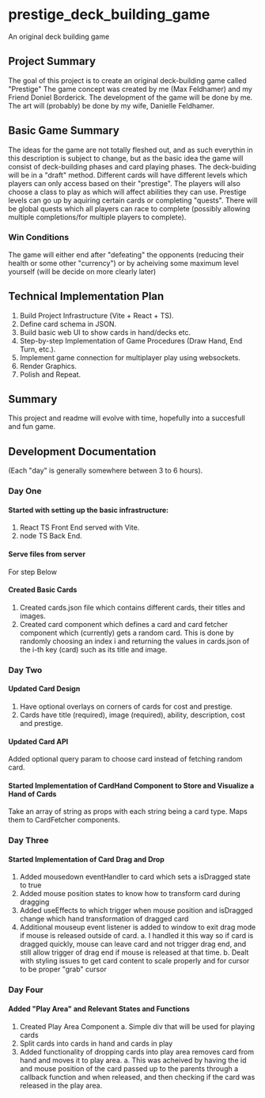 # prestige_deck_building_game
An original deck building game  

## Project Summary
The goal of this project is to create an original deck-building game called "Prestige"
The game concept was created by me (Max Feldhamer) and my Friend Doniel Borderick.
The development of the game will be done by me.
The art will (probably) be done by my wife, Danielle Feldhamer.

## Basic Game Summary
The ideas for the game are not totally fleshed out, and as such everythin in this description is subject to change, but as the basic idea the game will consist of deck-building phases and card playing phases. The deck-buiding will be in a "draft" method. Different cards will have different levels which players can only access based on their "prestige". The players will also choose a class to play as which will affect abilities they can use. Prestige levels can go up by aquiring certain cards or completing "quests". There will be global quests which all players can race to complete (possibly allowing multiple completions/for multiple players to complete).

### Win Conditions
The game will either end after "defeating" the opponents (reducing their health or some other "currency") or by acheiving some maximum level yourself (will be decide on more clearly later)

## Technical Implementation Plan
1. Build Project Infrastructure (Vite + React + TS).
2. Define card schema in JSON.
3. Build basic web UI to show cards in hand/decks etc. 
4. Step-by-step Implementation of Game Procedures (Draw Hand, End Turn, etc.).
5. Implement game connection for multiplayer play using websockets.
6. Render Graphics.
7. Polish and Repeat.

## Summary
This project and readme will evolve with time, hopefully into a succesfull and fun game.

## Development Documentation
(Each "day" is generally somewhere between 3 to 6 hours).

### Day One
#### Started with setting up the basic infrastructure:
1. React TS Front End served with Vite.
2. node TS Back End.

#### Serve files from server
For step Below

#### Created Basic Cards
1. Created cards.json file which contains different cards, their titles and images.
2. Created card component which defines a card and card fetcher component which (currently) gets a random card. This is done by randomly choosing an index i and returning the values in cards.json of the i-th key (card) such as its title and image.

### Day Two
#### Updated Card Design
1. Have optional overlays on corners of cards for cost and prestige.
2. Cards have title (required), image (required), ability, description, cost and prestige.

#### Updated Card API
Added optional query param to choose card instead of fetching random card.

#### Started Implementation of CardHand Component to Store and Visualize a Hand of Cards
Take an array of string as props with each string being a card type. Maps them to CardFetcher components. 

### Day Three
#### Started Implementation of Card Drag and Drop
1. Added mousedown eventHandler to card which sets a isDragged state to true
2. Added mouse position states to know how to transform card during dragging
3. Added useEffects to which trigger when mouse position and isDragged change which hand transformation of dragged card
4. Additional mouseup event listener is added to window to exit drag mode if mouse is released outside of card.
    a. I handled it this way so if card is dragged quickly, mouse can leave card and not trigger drag end, and still allow trigger of drag end if mouse is released at that time.
    b. Dealt with styling issues to get card content to scale properly and for cursor to be proper "grab" cursor

### Day Four
#### Added "Play Area" and Relevant States and Functions
1. Created Play Area Component 
    a. Simple div that will be used for playing cards
2. Split cards into cards in hand and cards in play
3. Added functionality of dropping cards into play area removes card from hand and moves it to play area.
    a. This was acheived by having the id and mouse position of the card passed up to the parents through a callback function and when released, and then checking if the card was released in the play area.


